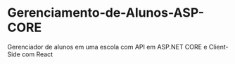 # Gerenciamento-de-Alunos-ASP-CORE
Gerenciador de alunos em uma escola com API em ASP.NET CORE e Client-Side com React
